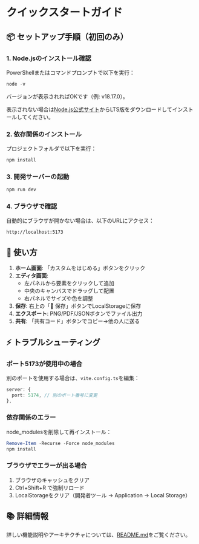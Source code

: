# クイックスタートガイド

## 📦 セットアップ手順（初回のみ）

### 1. Node.jsのインストール確認

PowerShellまたはコマンドプロンプトで以下を実行：

```powershell
node -v
```

バージョンが表示されればOKです（例: v18.17.0）。

表示されない場合は[Node.js公式サイト](https://nodejs.org/)からLTS版をダウンロードしてインストールしてください。

### 2. 依存関係のインストール

プロジェクトフォルダで以下を実行：

```powershell
npm install
```

### 3. 開発サーバーの起動

```powershell
npm run dev
```

### 4. ブラウザで確認

自動的にブラウザが開かない場合は、以下のURLにアクセス：

```
http://localhost:5173
```

## 🎉 使い方

1. **ホーム画面**: 「カスタムをはじめる」ボタンをクリック
2. **エディタ画面**: 
   - 左パネルから要素をクリックして追加
   - 中央のキャンバスでドラッグして配置
   - 右パネルでサイズや色を調整
3. **保存**: 右上の「💾 保存」ボタンでLocalStorageに保存
4. **エクスポート**: PNG/PDF/JSONボタンでファイル出力
5. **共有**: 「共有コード」ボタンでコピー→他の人に送る

## ⚡ トラブルシューティング

### ポート5173が使用中の場合

別のポートを使用する場合は、`vite.config.ts`を編集：

```typescript
server: {
  port: 5174, // 別のポート番号に変更
},
```

### 依存関係のエラー

node_modulesを削除して再インストール：

```powershell
Remove-Item -Recurse -Force node_modules
npm install
```

### ブラウザでエラーが出る場合

1. ブラウザのキャッシュをクリア
2. Ctrl+Shift+R で強制リロード
3. LocalStorageをクリア（開発者ツール → Application → Local Storage）

## 📚 詳細情報

詳しい機能説明やアーキテクチャについては、[README.md](./README.md)をご覧ください。
